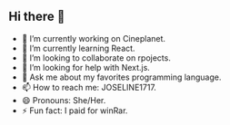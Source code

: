## Hi there 👋

- 🔭 I’m currently working on Cineplanet.
- 🌱 I’m currently learning React.
- 👯 I’m looking to collaborate on rpojects.
- 🤔 I’m looking for help with Next.js.
- 💬 Ask me about my favorites programming language.
- 📫 How to reach me: JOSELINE1717.
- 😄 Pronouns: She/Her.
- ⚡ Fun fact: I paid for winRar.

